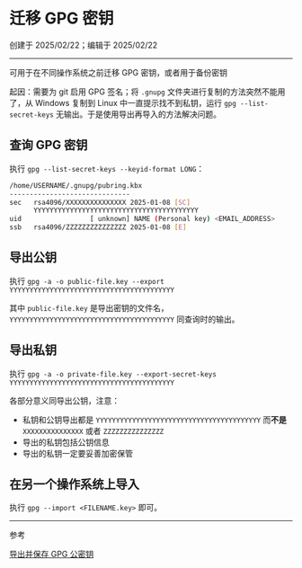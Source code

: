 # 迁移 GPG 密钥

创建于 2025/02/22；编辑于 2025/02/22

---

可用于在不同操作系统之前迁移 GPG 密钥，或者用于备份密钥

起因：需要为 git 启用 GPG 签名；将 `.gnupg` 文件夹进行复制的方法突然不能用了，从 Windows 复制到 Linux 中一直提示找不到私钥，运行 `gpg --list-secret-keys` 无输出。于是使用导出再导入的方法解决问题。

## 查询 GPG 密钥

执行 `gpg --list-secret-keys --keyid-format LONG`：

```bash
/home/USERNAME/.gnupg/pubring.kbx
------------------------------
sec   rsa4096/XXXXXXXXXXXXXXX 2025-01-08 [SC]
      YYYYYYYYYYYYYYYYYYYYYYYYYYYYYYYYYYYYYYYYY
uid                 [ unknown] NAME (Personal key) <EMAIL_ADDRESS>
ssb   rsa4096/ZZZZZZZZZZZZZZZ 2025-01-08 [E]
```

## 导出公钥

执行 `gpg -a -o public-file.key --export YYYYYYYYYYYYYYYYYYYYYYYYYYYYYYYYYYYYYYYYY`

其中 `public-file.key` 是导出密钥的文件名，`YYYYYYYYYYYYYYYYYYYYYYYYYYYYYYYYYYYYYYYYY` 同查询时的输出。

## 导出私钥

执行 `gpg -a -o private-file.key --export-secret-keys YYYYYYYYYYYYYYYYYYYYYYYYYYYYYYYYYYYYYYYYY`

各部分意义同导出公钥，注意：
- 私钥和公钥导出都是 `YYYYYYYYYYYYYYYYYYYYYYYYYYYYYYYYYYYYYYYYY` 而**不是** `XXXXXXXXXXXXXXX` 或者 `ZZZZZZZZZZZZZZZ`
- 导出的私钥包括公钥信息
- 导出的私钥一定要妥善加密保管

## 在另一个操作系统上导入

执行 `gpg --import <FILENAME.key>` 即可。

---

参考

[导出并保存 GPG 公密钥](https://guzhongren.github.io/2021/04/%E5%AF%BC%E5%87%BA%E5%B9%B6%E4%BF%9D%E5%AD%98gpg%E5%85%AC%E5%AF%86%E9%92%A5/)